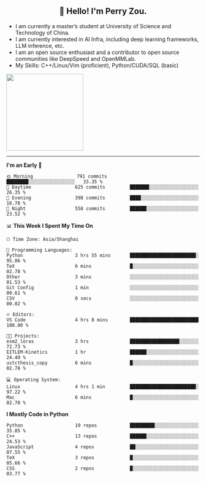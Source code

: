 <h2 align="center">👋 Hello! I'm Perry Zou.</h2>

- I am currently a master’s student at University of Science and Technology of China.
- I am currently interested in AI Infra, including deep learning frameworks, LLM inference, etc.
- I am an open source enthusiast and a contributor to open source communities like DeepSpeed and OpenMMLab.
- My Skills: C++/Linux/Vim (proficient), Python/CUDA/SQL (basic)

<img height=200 align="center" src="https://github-readme-stats.vercel.app/api?username=zonepg" />

-------

<!--START_SECTION:waka-->
**I'm an Early 🐤** 

```text
🌞 Morning                791 commits         ████████░░░░░░░░░░░░░░░░░   33.35 % 
🌆 Daytime                625 commits         ███████░░░░░░░░░░░░░░░░░░   26.35 % 
🌃 Evening                398 commits         ████░░░░░░░░░░░░░░░░░░░░░   16.78 % 
🌙 Night                  558 commits         ██████░░░░░░░░░░░░░░░░░░░   23.52 % 
```


📊 **This Week I Spent My Time On** 

```text
🕑︎ Time Zone: Asia/Shanghai

💬 Programming Languages: 
Python                   3 hrs 55 mins       ████████████████████████░   95.06 % 
TeX                      6 mins              █░░░░░░░░░░░░░░░░░░░░░░░░   02.78 % 
Other                    3 mins              ░░░░░░░░░░░░░░░░░░░░░░░░░   01.53 % 
Git Config               1 min               ░░░░░░░░░░░░░░░░░░░░░░░░░   00.61 % 
CSV                      0 secs              ░░░░░░░░░░░░░░░░░░░░░░░░░   00.02 % 

🔥 Editors: 
VS Code                  4 hrs 8 mins        █████████████████████████   100.00 % 

🐱‍💻 Projects: 
esm2_loras               3 hrs               ██████████████████░░░░░░░   72.73 % 
EITLEM-Kinetics          1 hr                ██████░░░░░░░░░░░░░░░░░░░   24.49 % 
ustcthesis_copy          6 mins              █░░░░░░░░░░░░░░░░░░░░░░░░   02.78 % 

💻 Operating System: 
Linux                    4 hrs 1 min         ████████████████████████░   97.22 % 
Mac                      6 mins              █░░░░░░░░░░░░░░░░░░░░░░░░   02.78 % 
```

**I Mostly Code in Python** 

```text
Python                   19 repos            █████████░░░░░░░░░░░░░░░░   35.85 % 
C++                      13 repos            ██████░░░░░░░░░░░░░░░░░░░   24.53 % 
JavaScript               4 repos             ██░░░░░░░░░░░░░░░░░░░░░░░   07.55 % 
TeX                      3 repos             █░░░░░░░░░░░░░░░░░░░░░░░░   05.66 % 
CSS                      2 repos             █░░░░░░░░░░░░░░░░░░░░░░░░   03.77 % 
```




<!--END_SECTION:waka-->
